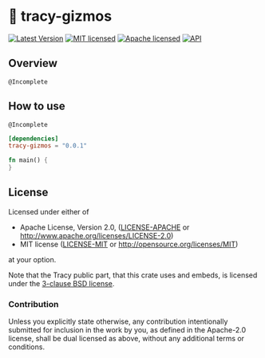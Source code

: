 # 🧰 tracy-gizmos

[![Latest Version]][crates.io]
[![MIT licensed][mit-badge]][mit-url]
[![Apache licensed][apache-badge]][apache-url]
[![API](https://docs.rs/tracy-gizmos/badge.svg)][docs.rs]

[Latest Version]: https://img.shields.io/crates/v/tracy-gizmos.svg
[crates.io]: https://crates.io/crates/tracy-gizmos
[docs.rs]: https://docs.rs/tracy-gizmos
[mit-badge]: https://img.shields.io/badge/license-MIT-blue.svg
[mit-url]: https://github.com/den-mentiei/tracy-gizmos/blob/main/LICENSE-MIT
[apache-badge]: https://img.shields.io/badge/license-Apache%202.0-blue.svg
[apache-url]: https://github.com/den-mentiei/tracy-gizmos/blob/main/LICENSE-APACHE

## Overview

`@Incomplete`

## How to use

`@Incomplete`

``` toml
[dependencies]
tracy-gizmos = "0.0.1"
```

``` rust
fn main() {
}
```

## License

Licensed under either of

* Apache License, Version 2.0, ([LICENSE-APACHE](LICENSE-APACHE) or <http://www.apache.org/licenses/LICENSE-2.0>)
* MIT license ([LICENSE-MIT](LICENSE-MIT) or <http://opensource.org/licenses/MIT>)

at your option.

Note that the Tracy public part, that this crate uses and embeds, is
licensed under the [3-clause BSD license](sys/LICENSE-tracy).

### Contribution

Unless you explicitly state otherwise, any contribution intentionally submitted for inclusion in the work by you, as defined in the Apache-2.0 license, shall be dual licensed as above, without any additional terms or conditions.

